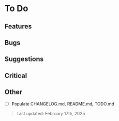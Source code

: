 # To Do

## Features

## Bugs

## Suggestions

## Critical

## Other
- [ ] Populate CHANGELOG.md, README.md, TODO.md

> Last updated: February 17th, 2025